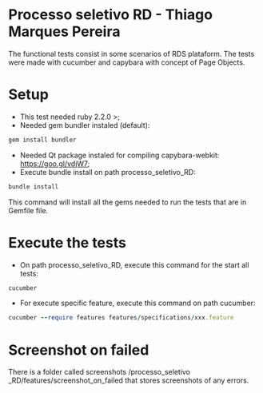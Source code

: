 # Processo seletivo RD - Thiago Marques Pereira

The functional tests consist in some scenarios of RDS plataform. The tests were made with cucumber and capybara with concept of Page Objects.

# Setup

- This test needed ruby 2.2.0 >;
- Needed gem bundler instaled (default):

```ruby
gem install bundler
```
- Needed Qt package instaled for compiling capybara-webkit: https://goo.gl/vdjW7;
- Execute bundle install on path processo_seletivo_RD:

```ruby
bundle install
```
This command will install all the gems needed to run the tests that are in Gemfile file.

# Execute the tests

- On path processo_seletivo_RD, execute this command for the start all tests: 
```ruby
cucumber
```
- For execute specific feature, execute this command on path cucumber: 
```ruby
cucumber --require features features/specifications/xxx.feature
```
# Screenshot on failed

There is a folder called screenshots /processo_seletivo _RD/features/screenshot_on_failed that stores screenshots of any errors.
